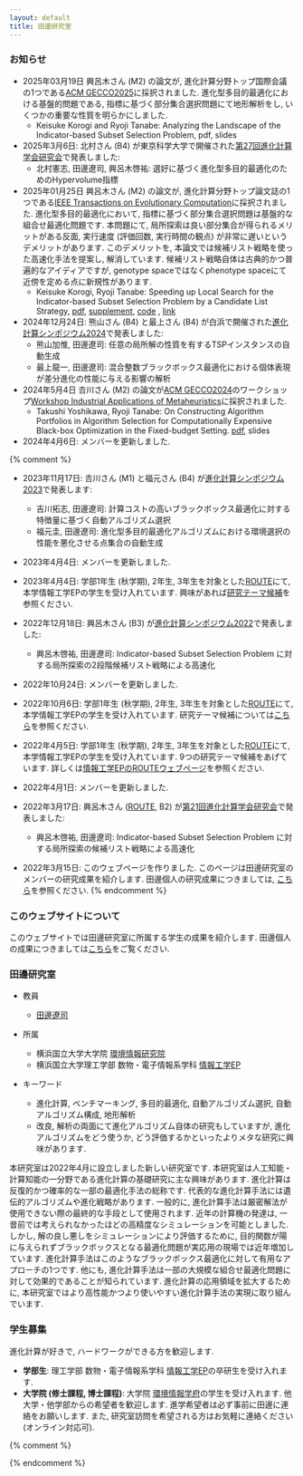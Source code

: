 ```yaml
---
layout: default
title: 田邊研究室
---
```


### お知らせ

* 2025年03月19日 興呂木さん (M2) の論文が, 進化計算分野トップ国際会議の1つである[ACM GECCO2025](https://gecco-2025.sigevo.org/)に採択されました. 進化型多目的最適化における基盤的問題である, 指標に基づく部分集合選択問題にて地形解析をし, いくつかの重要な性質を明らかにしました.
    * Keisuke Korogi and Ryoji Tanabe: Analyzing the Landscape of the Indicator-based Subset Selection Problem, pdf, slides
* 2025年3月6日: 北村さん (B4) が東京科学大学で開催された[第27回進化計算学会研究会](https://www.jpnsec.org/symposium202501.html)で発表しました:
    * 北村憲志, 田邊遼司, 興呂木啓祐: 選好に基づく進化型多目的最適化のためのHypervolume指標
* 2025年01月25日 興呂木さん (M2) の論文が, 進化計算分野トップ論文誌の1つである[IEEE Transactions on Evolutionary Computation](https://ieeexplore.ieee.org/xpl/RecentIssue.jsp?punumber=4235)に採択されました. 進化型多目的最適化において, 指標に基づく部分集合選択問題は基盤的な組合せ最適化問題です. 本問題にて, 局所探索は良い部分集合が得られるメリットがある反面, 実行速度 (評価回数, 実行時間の観点) が非常に遅いというデメリットがあります. このデメリットを, 本論文では候補リスト戦略を使った高速化手法を提案し, 解消しています. 候補リスト戦略自体は古典的かつ普遍的なアイディアですが, genotype spaceではなくphenotype spaceにて近傍を定める点に新規性があります.
    * Keisuke Korogi, Ryoji Tanabe: Speeding up Local Search for the Indicator-based Subset Selection Problem by a Candidate List Strategy, [pdf](https://arxiv.org/abs/2503.04224), [supplement](https://raw.githubusercontent.com/rogi52/issp_ls_clist/main/tevc2025_issp_supp.pdf), [code](https://github.com/rogi52/issp_ls_clist) , [link](https://ieeexplore.ieee.org/document/10874145)
* 2024年12月24日: 熊山さん (B4) と最上さん (B4) が白浜で開催された[進化計算シンポジウム2024](http://www.jpnsec.org/symposium202403.html)で発表しました:
    * 熊山加惟, 田邊遼司: 任意の局所解の性質を有するTSPインスタンスの自動生成
    * 最上龍一, 田邊遼司: 混合整数ブラックボックス最適化における個体表現が差分進化の性能に与える影響の解析
* 2024年5月4日 𠮷川さん (M2) の論文が[ACM GECCO2024](https://gecco-2024.sigevo.org/)のワークショップ[Workshop Industrial Applications of Metaheuristics](https://sites.google.com/view/iam-workshop/home)に採択されました.
    * Takushi Yoshikawa, Ryoji Tanabe: On Constructing Algorithm Portfolios in Algorithm Selection for Computationally Expensive Black-box Optimization in the Fixed-budget Setting. [pdf](https://arxiv.org/abs/2405.10976), slides
* 2024年4月6日: メンバーを更新しました.

{% comment %}


* 2023年11月17日: 𠮷川さん (M1) と福元さん (B4) が[進化計算シンポジウム2023](http://www.jpnsec.org/symposium202303.html)で発表します:
    * 吉川拓志, 田邊遼司: 計算コストの高いブラックボックス最適化に対する特徴量に基づく自動アルゴリズム選択
	* 福元圭, 田邊遼司: 進化型多目的最適化アルゴリズムにおける環境選択の性能を悪化させる点集合の自動生成
* 2023年4月4日: メンバーを更新しました.


* 2023年4月4日: 学部1年生 (秋学期), 2年生, 3年生を対象とした[ROUTE](http://es-route.ynu.ac.jp/computer-science-and-engineering-ep/how-to-join/)にて, 本学情報工学EPの学生を受け入れています. 興味があれば[研究テーマ候補](https://hackmd.io/yqsGzrHvSMKPbM8afex7qw)を参照ください.
* 2022年12月18日: 興呂木さん (B3) が[進化計算シンポジウム2022](http://www.jpnsec.org/symposium202203.html)で発表しました:
    * 興呂木啓祐, 田邊遼司: Indicator-based Subset Selection Problem に対する局所探索の2段階候補リスト戦略による高速化


* 2022年10月24日: メンバーを更新しました.
* 2022年10月6日: 学部1年生 (秋学期), 2年生, 3年生を対象とした[ROUTE](http://es-route.ynu.ac.jp/computer-science-and-engineering-ep/how-to-join/)にて, 本学情報工学EPの学生を受け入れています. 研究テーマ候補については[こちら](https://hackmd.io/yqsGzrHvSMKPbM8afex7qw)を参照ください.
* 2022年4月5日: 学部1年生 (秋学期), 2年生, 3年生を対象とした[ROUTE](http://es-route.ynu.ac.jp/)にて, 本学情報工学EPの学生を受け入れています. 9つの研究テーマ候補をあげています. 詳しくは[情報工学EPのROUTEウェブページ](http://es-route.ynu.ac.jp/computer-science-and-engineering-ep/project-lists/)を参照ください.
* 2022年4月1日: メンバーを更新しました.
* 2022年3月17日: 興呂木さん ([ROUTE](http://es-route.ynu.ac.jp/), B2) が[第21回進化計算学会研究会](http://www.jpnsec.org/symposium202201.html)で発表しました:
    * 興呂木啓祐, 田邊遼司: Indicator-based Subset Selection Problem に対する局所探索の候補リスト戦略による高速化
* 2022年3月15日: このウェブページを作りました. このページは田邊研究室のメンバーの研究成果を紹介します. 田邊個人の研究成果につきましては, [こちら](https://ryojitanabe.github.io/index-j)を参照ください.
{% endcomment %}

### このウェブサイトについて

このウェブサイトでは田邊研究室に所属する学生の成果を紹介します. 田邊個人の成果につきましては[こちら](https://ryojitanabe.github.io/index-j)をご覧ください.

### 田邊研究室

- 教員	
    - [田邊遼司](https://ryojitanabe.github.io/index-j)
	
- 所属	
    - 横浜国立大学大学院  [環境情報研究院](https://kenkyuin-eis.ynu.ac.jp/)
    - 横浜国立大学理工学部 数物・電子情報系学科 [情報工学EP](http://www.cse.ynu.ac.jp/)	

- キーワード
    - 進化計算, ベンチマーキング, 多目的最適化, 自動アルゴリズム選択, 自動アルゴリズム構成, 地形解析
    - 改良, 解析の両面にて進化アルゴリズム自体の研究もしていますが, 進化アルゴリズムをどう使うか, どう評価するかといったよりメタな研究に興味があります.

本研究室は2022年4月に設立しました新しい研究室です. 本研究室は人工知能・計算知能の一分野である進化計算の基礎研究に主な興味があります. 進化計算は反復的かつ確率的な一部の最適化手法の総称です. 代表的な進化計算手法には遺伝的アルゴリズムや進化戦略があります. 一般的に, 進化計算手法は厳密解法が使用できない際の最終的な手段として使用されます. 近年の計算機の発達は, 一昔前では考えられなかったほどの高精度なシミュレーションを可能としました. しかし, 解の良し悪しをシミュレーションにより評価するために, 目的関数が陽に与えられずブラックボックスとなる最適化問題が実応用の現場では近年増加しています. 進化計算手法はこのようなブラックボックス最適化に対して有用なアプローチの1つです. 他にも, 進化計算手法は一部の大規模な組合せ最適化問題に対して効果的であることが知られています. 進化計算の応用領域を拡大するために, 本研究室ではより高性能かつより使いやすい進化計算手法の実現に取り組んでいます.

### 学生募集

進化計算が好きで, ハードワークができる方を歓迎します. 

- **学部生**:  理工学部 数物・電子情報系学科 [情報工学EP](http://www.cse.ynu.ac.jp/)の卒研生を受け入れます.
- **大学院 (修士課程, 博士課程)**: 大学院  [環境情報学府](https://www.eis.ynu.ac.jp/)の学生を受け入れます. 他大学・他学部からの希望者を歓迎します. 進学希望者は必ず事前に田邊に連絡をお願いします. また, 研究室訪問を希望される方はお気軽に連絡ください (オンライン対応可).

{% comment %}

{% endcomment %}
